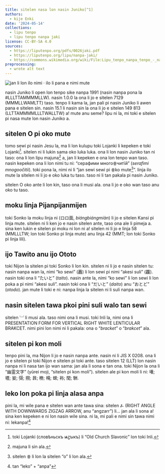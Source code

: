 ```yaml
---
title: sitelen nasa lon nasin Juniko[^1]
authors:
  - kije Enki
date: '2024-05-14'
collections:
  - lipu tenpo
  - lipu tenpo nanpa jaki
license: CC-BY-SA 4.0
sources:
  - https://liputenpo.org/pdfs/0026jaki.pdf
  - https://liputenpo.org/lipu/nanpa-jaki/
  - https://commons.wikimedia.org/wiki/File:Lipu_tenpo_nanpa_tenpo_-_nasin_Juniko.png
preprocessing:
  - wrote alt text
---
```


![jan li lon ilo nimi · ilo li pana e nimi mute](https://upload.wikimedia.org/wikipedia/commons/b/b0/Lipu_tenpo_nanpa_tenpo_-_nasin_Juniko.png)

nasin Juniko li open lon tenpo sike nanpa 1991 (nasin nanpa pona la #LLLTTAMMMMLLW). nasin 1.0.0 la ona li jo e sitelen 7129 (MMMLLWAMLTT) taso. tenpo li kama la, jan pali pi nasin Juniko li awen pana e sitelen sin. nasin 15.1 li nasin sin la ona li jo e sitelen 149 813 (LLTTAMMMMLLLTWALLTW) a! mute anu seme? lipu ni la, mi toki e sitelen pi nasa mute lon nasin Juniko a.

## sitelen O pi oko mute

tomo sewi pi nasin Jesu la, ma li lon kulupu toki Lojanki li kepeken e toki Lojanki[^2]. sitelen ni li lukin sama oko luka luka. ona li lon nasin Juniko tan ni taso: ona li lon lipu majuna[^3] a, jan li kepeken e ona lon tenpo wan taso. nasin kepeken ona li lon nimi tu ni: “серафими многоꙮчитїй” (*serafimi mnogoočitii*). toki pona la, nimi ni li “jan sewi sewi pi ꙮko mute[^4]”. linja ilo mute la sitelen ni li jo e oko luka tu taso. taso ni li tan pakala pi nasin Juniko.

sitelen O oko ante li lon kin, taso ona li musi ala. ona li jo e oko wan taso anu oko tu taso.

## moku linja Pijanpijanmijen

toki Sonko la moku linja ni (ロロ面, *biángbiángmiàn*) li jo e sitelen Kansi pi linja mute. sitelen ni li ken jo e nasin sitelen ante, taso ona ale li pimeja a. sina ken lukin e sitelen pi moku ni lon ni a! sitelen ni li jo e linja 58 (MMLLLTW; lon toki Sonko pi linja mute) anu linja 42 (MMT; lon toki Sonko pi linja lili).

## ijo Tawito anu ijo Ototo

toki Nijon la sitelen pi toki Sonko li lon kin. sitelen ni li jo e nasin sitelen tu: nasin nanpa wan la, nimi “ko sewi” (䨺) li lon sewi pi nimi “akesi suli” (龘). nasin toki ona li “たいと” (*taito*). nasin ante la, nimi “ko sewi” li lon sewi li lon poka a pi nimi “akesi suli”. nasin toki ona li “だいと” (*daito*) anu “おとど” (*otodo*). jan mute li toki e ni: nanpa linja la sitelen ni li suli nanpa wan.

## nasin sitelen tawa pkoi pini suli walo tan sewi

sitelen ︘ li musi ala. taso nimi ona li musi. toki Inli la, nimi ona li PRESENTATION FORM FOR VERTICAL RIGHT WHITE LENTICULAR BRAKCET. nimi pini lon nimi ni li pakala: ona o “*bracket*” o “*brakcet*” ala.

## sitelen pi kon moli

tenpo pini la, ma Nijon li jo e nasin nanpa ante. nasin ni li JIS X 0208. ona li jo e sitelen pi toki Nijon e sitelen pi toki ante. taso sitelen 12 (LLT) lon nasin nanpa ni li nasa tan ijo wan sama: jan ala li sona e tan ona. toki Nijon la ona li “幽霊文字” (yūrei moji, “sitelen pi kon moli”). sitelen ale pi kon moli li ni: 墸; 壥; 妛; 彁; 挧; 暃; 椦; 槞; 蟐; 袮; 閠; 駲.

## leko lon poka pi linja alasa anpa

pini la, mi wile pana e sitelen wan ante tawa sina: sitelen ⍼ (RIGHT ANGLE WITH DOWNWARDS ZIGZAG ARROW, anu “angzarr”) li… jan ala li sona a! sina ken kepeken e ni lon nasin wile sina. ni la, mi pali e nimi sin tawa nimi ni: lekanpa![^5]

[^1]: nasin Juniko (Unicode) li nasin nanpa tawa sitelen. sitelen mute lon toki mute mute li lon ona.
[^2]: toki Lojanki (словѣньскъ ѩꙁꙑкъ) li “Old Church Slavonic” lon toki Inli.
[^3]: majuna li sin ala.
[^4]: sitelen ꙮ li lon la sitelen “o” li lon ala.
[^5]: tan “leko” + “anpa”